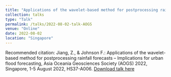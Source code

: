 ```yaml
---
title: "Applications of the wavelet-based method for postprocessing rainfall forecasts – Implications for urban flood forecasting"
collection: talks
type: "Talk"
permalink: /talks/2022-08-02-talk-AOGS
venue: "Online"
date: 2022-08-02
location: "Singapore"
---
```


Recommended citation: Jiang, Z., & Johnson F.: Applications of the wavelet-based method for postprocessing rainfall forecasts – Implications for urban flood forecasting, Asia Oceania Geosciences Society (AOGS) 2022, Singapore, 1-5 August 2022, HS37-A006. [Download talk here](http://fmh1art.github.io/files/Jiang-AOGS-2022-1.pdf)
